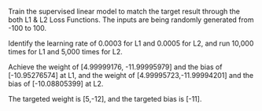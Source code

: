 Train the supervised linear model to match the target result through the both L1 & L2 Loss Functions. The inputs are being randomly generated from -100 to 100.

Identify the learning rate of 0.0003 for L1 and 0.0005 for L2, and run 10,000 times for L1 and 5,000 times for L2. 

Achieve the weight of [4.99999176, -11.99995979] and the bias of [-10.95276574] at L1, and the weight of [4.99995723,-11.99994201] and the bias of [-10.08805399] at L2.

The targeted weight is [5,-12], and the targeted bias is [-11].
